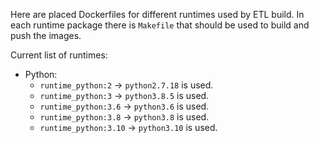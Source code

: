 Here are placed Dockerfiles for different runtimes used by ETL build.
In each runtime package there is `Makefile` that should be used to build and push the images.

Current list of runtimes:
* Python:
  * `runtime_python:2` -> `python2.7.18` is used.
  * `runtime_python:3` -> `python3.8.5` is used.
  * `runtime_python:3.6` -> `python3.6` is used.
  * `runtime_python:3.8` -> `python3.8` is used.
  * `runtime_python:3.10` -> `python3.10` is used.

